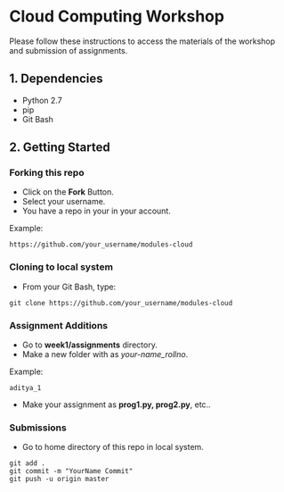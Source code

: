 # Cloud Computing Workshop
Please follow these instructions to access the materials of the workshop and submission of assignments.

## 1. Dependencies
- Python 2.7
- pip
- Git Bash

## 2. Getting Started

### Forking this repo

- Click on the **Fork** Button.
- Select your username.
- You have a repo in your in your account.

Example:
```
https://github.com/your_username/modules-cloud
```

### Cloning to local system

- From your Git Bash, type:
```
git clone https://github.com/your_username/modules-cloud
```

### Assignment Additions

- Go to **week1/assignments** directory.
- Make a new folder with as *your-name_rollno*.

Example:
```
aditya_1
```
- Make your assignment as **prog1.py, prog2.py**, etc..

### Submissions
- Go to home directory of this repo in local system.
```
git add .
git commit -m "YourName Commit"
git push -u origin master
```
